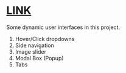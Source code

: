 # [LINK](https://pyataevsv.github.io/odin-js-animationelements/)

Some dynamic user interfaces in this project.

1. Hover/Click dropdowns
2. Side navigation
3. Image slider
4. Modal Box (Popup)
5. Tabs
